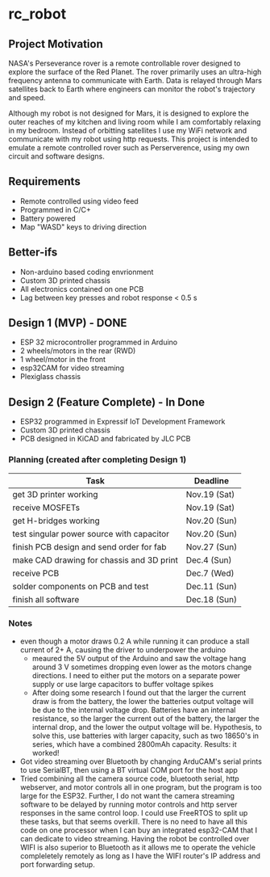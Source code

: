 # rc_robot

## Project Motivation

NASA's Perseverance rover is a remote controllable rover designed to explore the surface of the Red Planet. The rover primarily uses an ultra-high frequency antenna to communicate with Earth. Data is relayed through Mars satellites back to Earth where engineers can monitor the robot's trajectory and speed.

Although my robot is not designed for Mars, it is designed to explore the outer reaches of my kitchen and living room while I am comfortably relaxing in my bedroom. Instead of orbitting satellites I use my WiFi network and communicate with my robot using http requests. This project is intended to emulate a remote controlled rover such as Perserverence, using my own circuit and software designs.

## Requirements

- Remote controlled using video feed
- Programmed in C/C+
- Battery powered
- Map "WASD" keys to driving direction

## Better-ifs

- Non-arduino based coding envrionment
- Custom 3D printed chassis
- All electronics contained on one PCB
- Lag between key presses and robot response < 0.5 s

## Design 1 (MVP) - DONE

- ESP 32 microcontroller programmed in Arduino
- 2 wheels/motors in the rear (RWD)
- 1 wheel/motor in the front
- esp32CAM for video streaming
- Plexiglass chassis

## Design 2 (Feature Complete) - In Done

- ESP32 programmed in Expressif IoT Development Framework
- Custom 3D printed chassis
- PCB designed in KiCAD and fabricated by JLC PCB

### Planning (created after completing Design 1)
| Task                                         | Deadline |
|----------------------------------------------|----------|
| get 3D printer working | Nov.19 (Sat) |
| receive MOSFETs | Nov.19 (Sat) |
| get H-bridges working | Nov.20 (Sun) |
| test singular power source with capacitor | Nov.20 (Sun) |
| finish PCB design and send order for fab | Nov.27 (Sun) |
| make CAD drawing for chassis and 3D print | Dec.4  (Sun) |
| receive PCB | Dec.7  (Wed) |
| solder components on PCB and test | Dec.11 (Sun) |
| finish all software | Dec.18 (Sun) |

### Notes
- even though a motor draws 0.2 A while running it can produce a stall current of 2+ A, causing the driver to underpower the arduino
  - meaured the 5V output of the Arduino and saw the voltage hang around 3 V sometimes dropping even lower as the motors change directions. I need to either put the motors on a separate power supply or use large capacitors to buffer voltage spikes
  - After doing some research I found out that the larger the current draw is from the battery, the lower the batteries output voltage will be due to the internal voltage drop. Batteries have an internal resistance, so the larger the current out of the battery, the larger the internal drop, and the lower the output voltage will be. Hypothesis, to solve this, use batteries with larger capacity, such as two 18650's in series, which have a combined 2800mAh capacity. Results: it worked!
- Got video streaming over Bluetooth by changing ArduCAM's serial prints to use SerialBT, then using a BT virtual COM port for the host app
- Tried combining all the camera source code, bluetooth serial, http webserver, and motor controls all in one program, but the program is too large for the ESP32. Further, I do not want the camera streaming software to be delayed by running motor controls and http server responses in the same control loop. I could use FreeRTOS to split up these tasks, but that seems overkill. There is no need to have all this code on one processor when I can buy an integrated esp32-CAM that I can dedicate to video streaming. Having the robot be controlled over WIFI is also superior to Bluetooth as it allows me to operate the vehicle compleletely remotely as long as I have the WIFI router's IP address and port forwarding setup.
